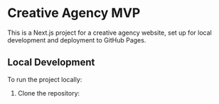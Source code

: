 # Creative Agency MVP

This is a Next.js project for a creative agency website, set up for local development and deployment to GitHub Pages.

## Local Development

To run the project locally:

1. Clone the repository: